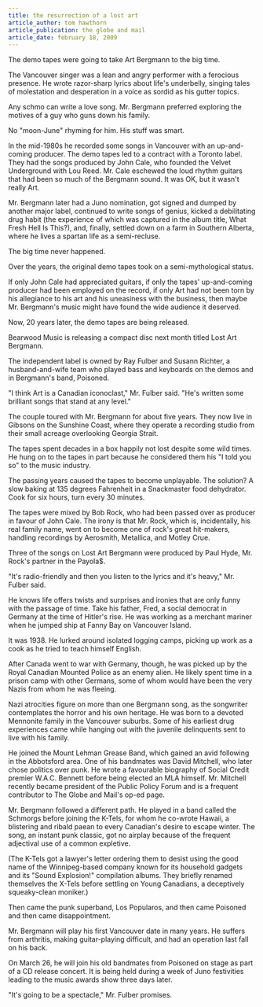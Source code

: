 ```yaml
---
title: the resurrection of a lost art
article_author: tom hawthorn
article_publication: the globe and mail
article_date: february 18, 2009
---
```

The demo tapes were going to take Art Bergmann to the big time.  
  
The Vancouver singer was a lean and angry performer with a ferocious presence. He wrote razor-sharp lyrics about life's underbelly, singing tales of molestation and desperation in a voice as sordid as his gutter topics.  
  
Any schmo can write a love song. Mr. Bergmann preferred exploring the motives of a guy who guns down his family.  
  
No "moon-June" rhyming for him. His stuff was smart.  
  
In the mid-1980s he recorded some songs in Vancouver with an up-and-coming producer. The demo tapes led to a contract with a Toronto label. They had the songs produced by John Cale, who founded the Velvet Underground with Lou Reed. Mr. Cale eschewed the loud rhythm guitars that had been so much of the Bergmann sound. It was OK, but it wasn't really Art.  
  
Mr. Bergmann later had a Juno nomination, got signed and dumped by another major label, continued to write songs of genius, kicked a debilitating drug habit (the experience of which was captured in the album title, What Fresh Hell Is This?), and, finally, settled down on a farm in Southern Alberta, where he lives a spartan life as a semi-recluse.  
  
The big time never happened.  
  
Over the years, the original demo tapes took on a semi-mythological status.  
  
If only John Cale had appreciated guitars, if only the tapes' up-and-coming producer had been employed on the record, if only Art had not been torn by his allegiance to his art and his uneasiness with the business, then maybe Mr. Bergmann's music might have found the wide audience it deserved.  
  
Now, 20 years later, the demo tapes are being released.  
  
Bearwood Music is releasing a compact disc next month titled Lost Art Bergmann.  
  
The independent label is owned by Ray Fulber and Susann Richter, a husband-and-wife team who played bass and keyboards on the demos and in Bergmann's band, Poisoned.  
  
"I think Art is a Canadian iconoclast," Mr. Fulber said. "He's written some brilliant songs that stand at any level."  
  
The couple toured with Mr. Bergmann for about five years. They now live in Gibsons on the Sunshine Coast, where they operate a recording studio from their small acreage overlooking Georgia Strait.  
  
The tapes spent decades in a box happily not lost despite some wild times. He hung on to the tapes in part because he considered them his "I told you so" to the music industry.  
  
The passing years caused the tapes to become unplayable. The solution?  A slow baking at 135 degrees Fahrenheit in a Snackmaster food dehydrator. Cook for six hours, turn every 30 minutes.  
  
The tapes were mixed by Bob Rock, who had been passed over as producer in favour of John Cale. The irony is that Mr. Rock, which is, incidentally, his real family name, went on to become one of rock's great hit-makers, handling recordings by Aerosmith, Metallica, and Motley Crue.  
  
Three of the songs on Lost Art Bergmann were produced by Paul Hyde, Mr. Rock's partner in the Payola$.  
  
"It's radio-friendly and then you listen to the lyrics and it's heavy," Mr. Fulber said.  
  
He knows life offers twists and surprises and ironies that are only funny with the passage of time. Take his father, Fred, a social democrat in Germany at the time of Hitler's rise. He was working as a merchant mariner when he jumped ship at Fanny Bay on Vancouver Island.  
  
It was 1938. He lurked around isolated logging camps, picking up work as a cook as he tried to teach himself English.  
  
After Canada went to war with Germany, though, he was picked up by the Royal Canadian Mounted Police as an enemy alien. He likely spent time in a prison camp with other Germans, some of whom would have been the very Nazis from whom he was fleeing.  
  
Nazi atrocities figure on more than one Bergmann song, as the songwriter contemplates the horror and his own heritage. He was born to a devoted Mennonite family in the Vancouver suburbs. Some of his earliest drug experiences came while hanging out with the juvenile delinquents sent to live with his family.  
  
He joined the Mount Lehman Grease Band, which gained an avid following in the Abbotsford area. One of his bandmates was David Mitchell, who later chose politics over punk. He wrote a favourable biography of Social Credit premier W.A.C. Bennett before being elected an MLA himself. Mr. Mitchell recently became president of the Public Policy Forum and is a frequent contributor to The Globe and Mail's op-ed page.  
  
Mr. Bergmann followed a different path. He played in a band called the Schmorgs before joining the K-Tels, for whom he co-wrote Hawaii, a blistering and ribald paean to every Canadian's desire to escape winter. The song, an instant punk classic, got no airplay because of the frequent adjectival use of a common expletive.  
  
(The K-Tels got a lawyer's letter ordering them to desist using the good name of the Winnipeg-based company known for its household gadgets and its "Sound Explosion!" compilation albums. They briefly renamed themselves the X-Tels before settling on Young Canadians, a deceptively squeaky-clean moniker.)  
  
Then came the punk superband, Los Popularos, and then came Poisoned and then came disappointment.  
  
Mr. Bergmann will play his first Vancouver date in many years. He suffers from arthritis, making guitar-playing difficult, and had an operation last fall on his back.  
  
On March 26, he will join his old bandmates from Poisoned on stage as part of a CD release concert. It is being held during a week of Juno festivities leading to the music awards show three days later.  
  
"It's going to be a spectacle," Mr. Fulber promises.  
